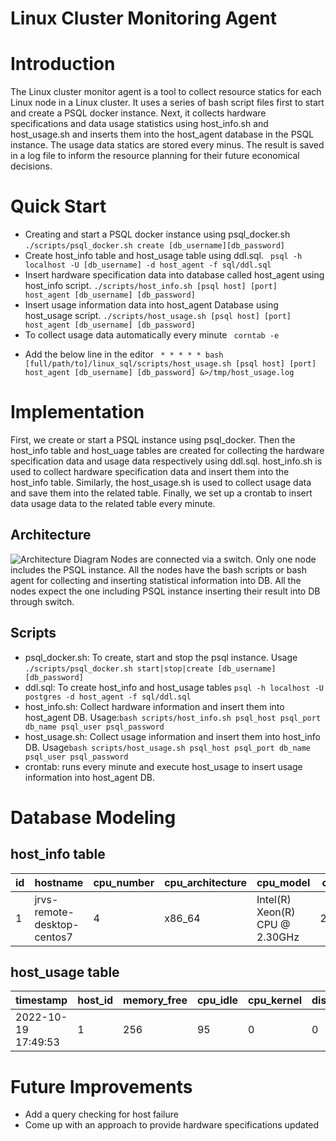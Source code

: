 # Linux Cluster Monitoring Agent
# Introduction
The Linux cluster monitor agent is a tool to collect resource statics for each Linux node in a Linux cluster. It uses a series
of bash script files first to start and create a PSQL docker instance. 
Next, it collects hardware specifications and data usage statistics using host_info.sh and host_usage.sh and inserts them into the host_agent database in the PSQL instance. 
The usage data statics are stored every minus. The result is saved in a log file to inform the resource planning for their future economical decisions.

# Quick Start


* Creating and start a PSQL docker instance using  psql_docker.sh
```` ./scripts/psql_docker.sh create [db_username][db_password] ````
* Create host_info table and host_usage table using ddl.sql.
```` psql -h localhost -U [db_username] -d host_agent -f sql/ddl.sql````
* Insert hardware specification data into database called host_agent using host_info script.
````./scripts/host_info.sh [psql host] [port] host_agent [db_username] [db_password]````
* Insert usage information data into host_agent Database using host_usage script.
````./scripts/host_usage.sh [psql host] [port] host_agent [db_username] [db_password]````
* To collect usage data automatically every minute
``` corntab -e```
- Add the below line in the editor
```` * * * * * bash [full/path/to]/linux_sql/scripts/host_usage.sh [psql host] [port] host_agent [db_username] [db_password] &>/tmp/host_usage.log````
# Implementation
First, we create or start a PSQL instance using psql_docker. 
Then the host_info table and host_uage tables are created for collecting the hardware 
specification data and usage data respectively using ddl.sql. host_info.sh is used to 
collect hardware specification data and insert them into the host_info table. Similarly, the host_usage.sh is used to collect usage data and save them into the related table. 
Finally, we set up a crontab to insert data usage data to the related table every minute.
## Architecture

![Architecture Diagram](./.assets/cluster_diagram.drawio.png)
Nodes are connected via a switch. Only one node includes the PSQL instance. All the nodes have the bash scripts or
bash agent for collecting and inserting statistical information into DB. All the nodes expect the one including PSQL instance inserting their result into DB through switch.
## Scripts

* psql_docker.sh: To create, start and stop the psql instance.
Usage ````./scripts/psql_docker.sh start|stop|create [db_username][db_password]````
* ddl.sql: To create host_info and host_usage tables ````psql -h localhost -U postgres -d host_agent -f sql/ddl.sql````
* host_info.sh: Collect hardware information and insert them into host_agent DB. Usage:```bash scripts/host_info.sh psql_host psql_port db_name psql_user psql_password```
* host_usage.sh: Collect usage information and insert them into host_info DB. Usage```bash scripts/host_usage.sh psql_host psql_port db_name psql_user psql_password```
* crontab: runs every minute and execute host_usage to insert usage information into host_agent DB.

# Database Modeling

## host_info table


| id | hostname | cpu_number | cpu_architecture | cpu_model                       | cpu_mhz | L2_cache | total_mem | timestamp 
| ---|-------| -----------|------------------|---------------------------------|---------|----------|-----------|----------
| 1  | jrvs-remote-desktop-centos7      |     4      |      x86_64      | Intel(R) Xeon(R) CPU @ 2.30GHz  |2300.000 |    256   |   601324  | 2022-10-19 17:49:53

## host_usage table

| timestamp           | host_id| memory_free | cpu_idle | cpu_kernel     | disk_io | disk_available 
| --------------------|--------|-------------|----------|----------------|---------|----------------
| 2022-10-19 17:49:53 | 1      |   256       | 95       | 0              | 0       | 31220

# Future Improvements

* Add a query checking for host failure
* Come up with an approach to provide hardware specifications updated